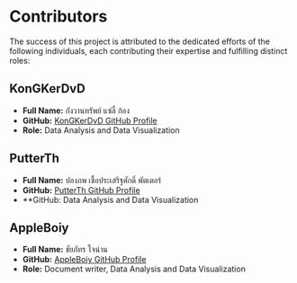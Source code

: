 # Contributors

The success of this project is attributed to the dedicated efforts of the following individuals, each contributing their expertise and fulfilling distinct roles:

## KonGKerDvD
- **Full Name:** กังวานทรัพย์ แซ่ลี้ ก้อง
- **GitHub:** [KonGKerDvD GitHub Profile](https://github.com/KonGKerDvD)
- **Role:** Data Analysis and Data Visualization

## PutterTh
- **Full Name:** ปองภพ เชื้อประเสริฐศักดิ์ พัตเตอร์
- **GitHub:** [PutterTh GitHub Profile](https://github.com/PutterTh)
- **GitHub: Data Analysis and Data Visualization

## AppleBoiy
- **Full Name:** ชัยภัทร ใจน่าน
- **GitHub:** [AppleBoiy GitHub Profile](https://github.com/AppleBoiy)
- **Role:** Document writer, Data Analysis and Data Visualization
